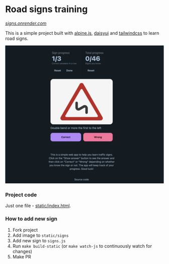 # Road signs training
_[signs.onrender.com](https://signs.onrender.com/)_

This is a simple project built with [alpine.js](https://alpinejs.dev/), [daisyui](https://daisyui.com/) and
[tailwindcss](https://tailwindcss.com/) to learn road signs.

![Screenshot](Screenshot.png)

### Project code
Just one file -  [static/index.html](static/index.html).

### How to add new sign

1. Fork project
2. Add image to `static/signs`
3. Add new sign to `signs.js`
4. Run `make build-static` (or `make watch-js` to continuously watch for changes)
5. Make PR
